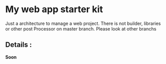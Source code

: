 # My web app starter kit

Just a architecture to manage a web project. There is not builder, libraries or other post Processor on master branch.
Please look at other branchs

## Details :

**Soon**
